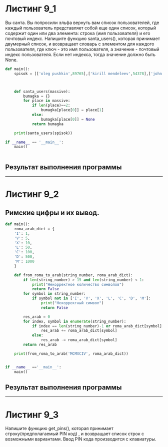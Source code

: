 # Листинг 9_1
Вы санта. Вы попросили эльфа вернуть вам список пользователей, где каждый пользователь представляет собой еще один список, который содержит один или два элемента: строка (имя пользователя) и его почтовый индекс. Напишите функцию santa_users(), которая принимает двумерный список, и возвращает словарь с элементом для каждого пользователя, где ключ - это имя пользователя, а значение - почтовый индекс пользователя. Если нет индекса, тогда значение должно быть None.
 
```py
def main():
    spisok = [['oleg pushkin',89765],['kirill mendeleev',54378],['john kun'],['ivan popov',98745]]



    def santa_users(massive):
        bumagka = {}
        for place in massive:
            if len(place)==2:
                bumagka[place[0]] = place[1]
            else:
                bumagka[place[0]] = None
            return bumagka

    print(santa_users(spisok))

if __name__ == '__main__':
    main()
    
```
## Результат выполнения программы

____

# Листинг 9_2
## Римские цифры и их вывод.
```py
def main():
    roma_arab_dict = {
    'I': 1,
    'V': 5,
    'X': 10,
    'L': 50,
    'C': 100,
    'D': 500,
    'M': 1000
    }

    def from_roma_to_arab(string_number, roma_arab_dict):
        if len(string_number) > 15 and len(string_number) < 1:
            print("Некорректное количество символов")
            return False
        for symbol in string_number:
            if symbol not in ['I', 'V', 'X', 'L', 'C', 'D', 'M']:
                print("Некорректный символ")
                return False

        res_arab = 0
        for index, symbol in enumerate(string_number):
            if index == len(string_number)-1 or roma_arab_dict[symbol] >= roma_arab_dict[string_number[index+1]]:
                res_arab += roma_arab_dict[symbol]
            else:
                res_arab -= roma_arab_dict[symbol]
        return res_arab

    print(from_roma_to_arab('MCMXCIV', roma_arab_dict))


if __name__ =='__main__':
    main()
```    

## Результат выполнения программы
____

# Листинг 9_3
Напишите функцию get_pins(), которая принимает строку(предполагаемый PIN код) , и возвращает список строк с возможными вариантами. 
Ввод PIN кода производится с клавиатуры. 

```py

